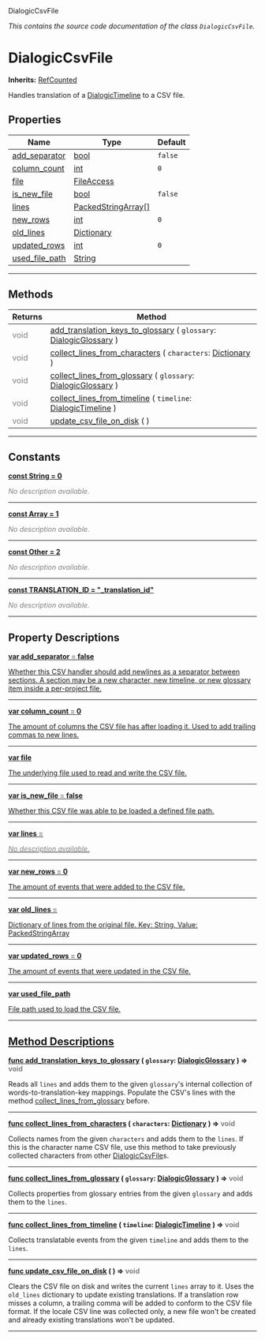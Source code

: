 
<div class="header-banner purple">
<div class="header-label purple">DialogicCsvFile</div>
</div>

*This contains the source code documentation of the class `DialogicCsvFile`.*
        
# DialogicCsvFile
**Inherits:** [RefCounted](https://docs.godotengine.org/en/latest/classes/class_refcounted.html#class-refcounted)

Handles translation of a [DialogicTimeline](class_dialogictimeline.md) to a CSV file.
## Properties
Name | Type | Default 
--- | --- | --- 
[<span class="hljs-title">add_separator</span>](#property-add_separator) | [bool](https://docs.godotengine.org/en/latest/classes/class_bool.html#class-bool) |  `false` 
[<span class="hljs-title">column_count</span>](#property-column_count) | [int](https://docs.godotengine.org/en/latest/classes/class_int.html#class-int) |  `0` 
[<span class="hljs-title">file</span>](#property-file) | [FileAccess](https://docs.godotengine.org/en/latest/classes/class_fileaccess.html#class-fileaccess) |   
[<span class="hljs-title">is_new_file</span>](#property-is_new_file) | [bool](https://docs.godotengine.org/en/latest/classes/class_bool.html#class-bool) |  `false` 
[<span class="hljs-title">lines</span>](#property-lines) | [PackedStringArray[]](https://docs.godotengine.org/en/latest/classes/class_packedstringarray.html#class-packedstringarray) |   
[<span class="hljs-title">new_rows</span>](#property-new_rows) | [int](https://docs.godotengine.org/en/latest/classes/class_int.html#class-int) |  `0` 
[<span class="hljs-title">old_lines</span>](#property-old_lines) | [Dictionary](https://docs.godotengine.org/en/latest/classes/class_dictionary.html#class-dictionary) |   
[<span class="hljs-title">updated_rows</span>](#property-updated_rows) | [int](https://docs.godotengine.org/en/latest/classes/class_int.html#class-int) |  `0` 
[<span class="hljs-title">used_file_path</span>](#property-used_file_path) | [String](https://docs.godotengine.org/en/latest/classes/class_string.html#class-string) |   
--- 

## Methods
Returns | Method 
--- | --- 
<span style = "color: gray">void</span> | [<span class="hljs-title">add_translation_keys_to_glossary</span>](#property-add_translation_keys_to_glossary) ( `glossary`: [DialogicGlossary](class_dialogicglossary.md) ) 
<span style = "color: gray">void</span> | [<span class="hljs-title">collect_lines_from_characters</span>](#property-collect_lines_from_characters) ( `characters`: [Dictionary](https://docs.godotengine.org/en/latest/classes/class_dictionary.html#class-dictionary) ) 
<span style = "color: gray">void</span> | [<span class="hljs-title">collect_lines_from_glossary</span>](#property-collect_lines_from_glossary) ( `glossary`: [DialogicGlossary](class_dialogicglossary.md) ) 
<span style = "color: gray">void</span> | [<span class="hljs-title">collect_lines_from_timeline</span>](#property-collect_lines_from_timeline) ( `timeline`: [DialogicTimeline](class_dialogictimeline.md) ) 
<span style = "color: gray">void</span> | [<span class="hljs-title">update_csv_file_on_disk</span>](#property-update_csv_file_on_disk) ( ) 
--- 
## Constants


<a class="header" id="constant-String" href="#constant-String">**<span class="hljs-attribute">const</span> <span class="hljs-title">String</span><span class="hljs-comment"> = 0</span>**</a>



 <span style = "color: gray">*No description available.*</span> 

---


<a class="header" id="constant-Array" href="#constant-Array">**<span class="hljs-attribute">const</span> <span class="hljs-title">Array</span><span class="hljs-comment"> = 1</span>**</a>



 <span style = "color: gray">*No description available.*</span> 

---


<a class="header" id="constant-Other" href="#constant-Other">**<span class="hljs-attribute">const</span> <span class="hljs-title">Other</span><span class="hljs-comment"> = 2</span>**</a>



 <span style = "color: gray">*No description available.*</span> 

---


<a class="header" id="constant-TRANSLATION_ID" href="#constant-TRANSLATION_ID">**<span class="hljs-attribute">const</span> <span class="hljs-title">TRANSLATION_ID</span><span class="hljs-comment"> = "_translation_id"</span>**</a>



 <span style = "color: gray">*No description available.*</span> 

---
## Property Descriptions



<a class="header" id="property-add_separator" href="#property-add_separator">**<span class="hljs-attribute">var</span> <span class="hljs-title">add_separator</span> <span style = "color: gray"> = </span> false** 



Whether this CSV handler should add newlines as a separator between sections. A section may be a new character, new timeline, or new glossary item inside a per-project file.

---



<a class="header" id="property-column_count" href="#property-column_count">**<span class="hljs-attribute">var</span> <span class="hljs-title">column_count</span> <span style = "color: gray"> = </span> 0** 



The amount of columns the CSV file has after loading it. Used to add trailing commas to new lines.

---



<a class="header" id="property-file" href="#property-file">**<span class="hljs-attribute">var</span> <span class="hljs-title">file</span>** 



The underlying file used to read and write the CSV file.

---



<a class="header" id="property-is_new_file" href="#property-is_new_file">**<span class="hljs-attribute">var</span> <span class="hljs-title">is_new_file</span> <span style = "color: gray"> = </span> false** 



Whether this CSV file was able to be loaded a defined file path.

---



<a class="header" id="property-lines" href="#property-lines">**<span class="hljs-attribute">var</span> <span class="hljs-title">lines</span> <span style = "color: gray"> = </span> <unknown>** 



 <span style = "color: gray">*No description available.*</span> 

---



<a class="header" id="property-new_rows" href="#property-new_rows">**<span class="hljs-attribute">var</span> <span class="hljs-title">new_rows</span> <span style = "color: gray"> = </span> 0** 



The amount of events that were added to the CSV file.

---



<a class="header" id="property-old_lines" href="#property-old_lines">**<span class="hljs-attribute">var</span> <span class="hljs-title">old_lines</span> <span style = "color: gray"> = </span> <unknown>** 



Dictionary of lines from the original file. Key: String, Value: PackedStringArray

---



<a class="header" id="property-updated_rows" href="#property-updated_rows">**<span class="hljs-attribute">var</span> <span class="hljs-title">updated_rows</span> <span style = "color: gray"> = </span> 0** 



The amount of events that were updated in the CSV file.

---



<a class="header" id="property-used_file_path" href="#property-used_file_path">**<span class="hljs-attribute">var</span> <span class="hljs-title">used_file_path</span>** 



File path used to load the CSV file.

---

## Method Descriptions



<a class="header" id="method-add_translation_keys_to_glossary" href="#method-add_translation_keys_to_glossary">**<span class="hljs-attribute">func</span> [<span class="hljs-title">add_translation_keys_to_glossary</span>](#property-add_translation_keys_to_glossary) ( `glossary`: [DialogicGlossary](class_dialogicglossary.md) )</a>  ⇒ <span style = "color: gray">void</span>** 



Reads all `lines` and adds them to the given `glossary`'s internal collection of words-to-translation-key mappings.  Populate the CSV's lines with the method [collect_lines_from_glossary](#property-collect_lines_from_glossary) before.

---



<a class="header" id="method-collect_lines_from_characters" href="#method-collect_lines_from_characters">**<span class="hljs-attribute">func</span> [<span class="hljs-title">collect_lines_from_characters</span>](#property-collect_lines_from_characters) ( `characters`: [Dictionary](https://docs.godotengine.org/en/latest/classes/class_dictionary.html#class-dictionary) )</a>  ⇒ <span style = "color: gray">void</span>** 



Collects names from the given `characters` and adds them to the `lines`.  If this is the character name CSV file, use this method to take previously collected characters from other [DialogicCsvFile](class_dialogiccsvfile.md)s.

---



<a class="header" id="method-collect_lines_from_glossary" href="#method-collect_lines_from_glossary">**<span class="hljs-attribute">func</span> [<span class="hljs-title">collect_lines_from_glossary</span>](#property-collect_lines_from_glossary) ( `glossary`: [DialogicGlossary](class_dialogicglossary.md) )</a>  ⇒ <span style = "color: gray">void</span>** 



Collects properties from glossary entries from the given `glossary` and adds them to the `lines`.

---



<a class="header" id="method-collect_lines_from_timeline" href="#method-collect_lines_from_timeline">**<span class="hljs-attribute">func</span> [<span class="hljs-title">collect_lines_from_timeline</span>](#property-collect_lines_from_timeline) ( `timeline`: [DialogicTimeline](class_dialogictimeline.md) )</a>  ⇒ <span style = "color: gray">void</span>** 



Collects translatable events from the given `timeline` and adds them to the `lines`.

---



<a class="header" id="method-update_csv_file_on_disk" href="#method-update_csv_file_on_disk">**<span class="hljs-attribute">func</span> [<span class="hljs-title">update_csv_file_on_disk</span>](#property-update_csv_file_on_disk) ( )</a>  ⇒ <span style = "color: gray">void</span>** 



Clears the CSV file on disk and writes the current `lines` array to it. Uses the `old_lines` dictionary to update existing translations. If a translation row misses a column, a trailing comma will be added to conform to the CSV file format.  If the locale CSV line was collected only, a new file won't be created and already existing translations won't be updated.

---

